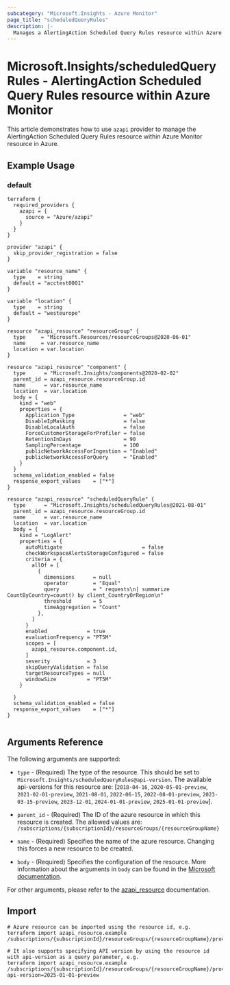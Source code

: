 ```yaml
---
subcategory: "Microsoft.Insights - Azure Monitor"
page_title: "scheduledQueryRules"
description: |-
  Manages a AlertingAction Scheduled Query Rules resource within Azure Monitor.
---
```


# Microsoft.Insights/scheduledQueryRules - AlertingAction Scheduled Query Rules resource within Azure Monitor

This article demonstrates how to use `azapi` provider to manage the AlertingAction Scheduled Query Rules resource within Azure Monitor resource in Azure.



## Example Usage

### default

```hcl
terraform {
  required_providers {
    azapi = {
      source = "Azure/azapi"
    }
  }
}

provider "azapi" {
  skip_provider_registration = false
}

variable "resource_name" {
  type    = string
  default = "acctest0001"
}

variable "location" {
  type    = string
  default = "westeurope"
}

resource "azapi_resource" "resourceGroup" {
  type     = "Microsoft.Resources/resourceGroups@2020-06-01"
  name     = var.resource_name
  location = var.location
}

resource "azapi_resource" "component" {
  type      = "Microsoft.Insights/components@2020-02-02"
  parent_id = azapi_resource.resourceGroup.id
  name      = var.resource_name
  location  = var.location
  body = {
    kind = "web"
    properties = {
      Application_Type                = "web"
      DisableIpMasking                = false
      DisableLocalAuth                = false
      ForceCustomerStorageForProfiler = false
      RetentionInDays                 = 90
      SamplingPercentage              = 100
      publicNetworkAccessForIngestion = "Enabled"
      publicNetworkAccessForQuery     = "Enabled"
    }
  }
  schema_validation_enabled = false
  response_export_values    = ["*"]
}

resource "azapi_resource" "scheduledQueryRule" {
  type      = "Microsoft.Insights/scheduledQueryRules@2021-08-01"
  parent_id = azapi_resource.resourceGroup.id
  name      = var.resource_name
  location  = var.location
  body = {
    kind = "LogAlert"
    properties = {
      autoMitigate                          = false
      checkWorkspaceAlertsStorageConfigured = false
      criteria = {
        allOf = [
          {
            dimensions      = null
            operator        = "Equal"
            query           = " requests\n| summarize CountByCountry=count() by client_CountryOrRegion\n"
            threshold       = 5
            timeAggregation = "Count"
          },
        ]
      }
      enabled             = true
      evaluationFrequency = "PT5M"
      scopes = [
        azapi_resource.component.id,
      ]
      severity            = 3
      skipQueryValidation = false
      targetResourceTypes = null
      windowSize          = "PT5M"
    }

  }
  schema_validation_enabled = false
  response_export_values    = ["*"]
}


```



## Arguments Reference

The following arguments are supported:

* `type` - (Required) The type of the resource. This should be set to `Microsoft.Insights/scheduledQueryRules@api-version`. The available api-versions for this resource are: [`2018-04-16`, `2020-05-01-preview`, `2021-02-01-preview`, `2021-08-01`, `2022-06-15`, `2022-08-01-preview`, `2023-03-15-preview`, `2023-12-01`, `2024-01-01-preview`, `2025-01-01-preview`].

* `parent_id` - (Required) The ID of the azure resource in which this resource is created. The allowed values are:  
  `/subscriptions/{subscriptionId}/resourceGroups/{resourceGroupName}`

* `name` - (Required) Specifies the name of the azure resource. Changing this forces a new resource to be created.

* `body` - (Required) Specifies the configuration of the resource. More information about the arguments in `body` can be found in the [Microsoft documentation](https://learn.microsoft.com/en-us/azure/templates/Microsoft.Insights/scheduledQueryRules?pivots=deployment-language-terraform).

For other arguments, please refer to the [azapi_resource](https://registry.terraform.io/providers/Azure/azapi/latest/docs/resources/resource) documentation.

## Import

 ```shell
 # Azure resource can be imported using the resource id, e.g.
 terraform import azapi_resource.example /subscriptions/{subscriptionId}/resourceGroups/{resourceGroupName}/providers/Microsoft.Insights/scheduledQueryRules/{resourceName}
 
 # It also supports specifying API version by using the resource id with api-version as a query parameter, e.g.
 terraform import azapi_resource.example /subscriptions/{subscriptionId}/resourceGroups/{resourceGroupName}/providers/Microsoft.Insights/scheduledQueryRules/{resourceName}?api-version=2025-01-01-preview
 ```
